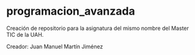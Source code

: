 # programacion_avanzada

Creación de repositorio para la asignatura del mismo nombre del Master TIC de la UAH.

Creador: Juan Manuel Martín Jiménez
